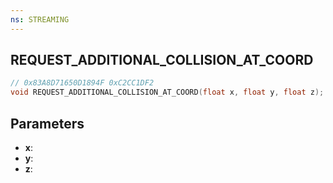 ```yaml
---
ns: STREAMING
---
```

## REQUEST_ADDITIONAL_COLLISION_AT_COORD

```c
// 0x83A8D71650D1894F 0xC2CC1DF2
void REQUEST_ADDITIONAL_COLLISION_AT_COORD(float x, float y, float z);
```

## Parameters
* **x**:
* **y**:
* **z**:
